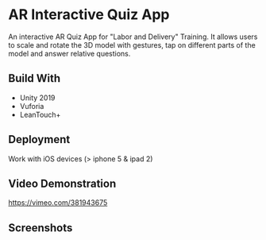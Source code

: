 # AR Interactive Quiz App
An interactive AR Quiz App for "Labor and Delivery" Training. It allows users to scale and rotate the 3D model with gestures, tap on different parts of the model and answer relative questions.
## Build With
* Unity 2019
* Vuforia
* LeanTouch+
## Deployment
Work with iOS devices (> iphone 5 & ipad 2)
## Video Demonstration
https://vimeo.com/381943675
## Screenshots
